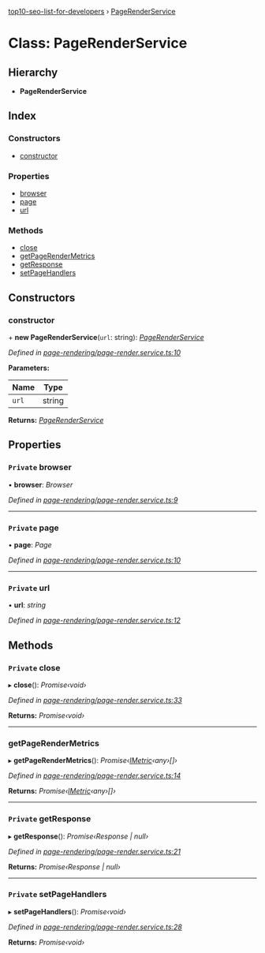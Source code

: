 [top10-seo-list-for-developers](../README.md) › [PageRenderService](pagerenderservice.md)

# Class: PageRenderService

## Hierarchy

* **PageRenderService**

## Index

### Constructors

* [constructor](pagerenderservice.md#constructor)

### Properties

* [browser](pagerenderservice.md#private-browser)
* [page](pagerenderservice.md#private-page)
* [url](pagerenderservice.md#private-url)

### Methods

* [close](pagerenderservice.md#private-close)
* [getPageRenderMetrics](pagerenderservice.md#getpagerendermetrics)
* [getResponse](pagerenderservice.md#private-getresponse)
* [setPageHandlers](pagerenderservice.md#private-setpagehandlers)

## Constructors

###  constructor

\+ **new PageRenderService**(`url`: string): *[PageRenderService](pagerenderservice.md)*

*Defined in [page-rendering/page-render.service.ts:10](https://github.com/deepcrawl/top10-seo-list-for-developer/blob/c60e990/src/page-rendering/page-render.service.ts#L10)*

**Parameters:**

Name | Type |
------ | ------ |
`url` | string |

**Returns:** *[PageRenderService](pagerenderservice.md)*

## Properties

### `Private` browser

• **browser**: *Browser*

*Defined in [page-rendering/page-render.service.ts:9](https://github.com/deepcrawl/top10-seo-list-for-developer/blob/c60e990/src/page-rendering/page-render.service.ts#L9)*

___

### `Private` page

• **page**: *Page*

*Defined in [page-rendering/page-render.service.ts:10](https://github.com/deepcrawl/top10-seo-list-for-developer/blob/c60e990/src/page-rendering/page-render.service.ts#L10)*

___

### `Private` url

• **url**: *string*

*Defined in [page-rendering/page-render.service.ts:12](https://github.com/deepcrawl/top10-seo-list-for-developer/blob/c60e990/src/page-rendering/page-render.service.ts#L12)*

## Methods

### `Private` close

▸ **close**(): *Promise‹void›*

*Defined in [page-rendering/page-render.service.ts:33](https://github.com/deepcrawl/top10-seo-list-for-developer/blob/c60e990/src/page-rendering/page-render.service.ts#L33)*

**Returns:** *Promise‹void›*

___

###  getPageRenderMetrics

▸ **getPageRenderMetrics**(): *Promise‹[IMetric](../interfaces/imetric.md)‹any›[]›*

*Defined in [page-rendering/page-render.service.ts:14](https://github.com/deepcrawl/top10-seo-list-for-developer/blob/c60e990/src/page-rendering/page-render.service.ts#L14)*

**Returns:** *Promise‹[IMetric](../interfaces/imetric.md)‹any›[]›*

___

### `Private` getResponse

▸ **getResponse**(): *Promise‹Response | null›*

*Defined in [page-rendering/page-render.service.ts:21](https://github.com/deepcrawl/top10-seo-list-for-developer/blob/c60e990/src/page-rendering/page-render.service.ts#L21)*

**Returns:** *Promise‹Response | null›*

___

### `Private` setPageHandlers

▸ **setPageHandlers**(): *Promise‹void›*

*Defined in [page-rendering/page-render.service.ts:28](https://github.com/deepcrawl/top10-seo-list-for-developer/blob/c60e990/src/page-rendering/page-render.service.ts#L28)*

**Returns:** *Promise‹void›*
